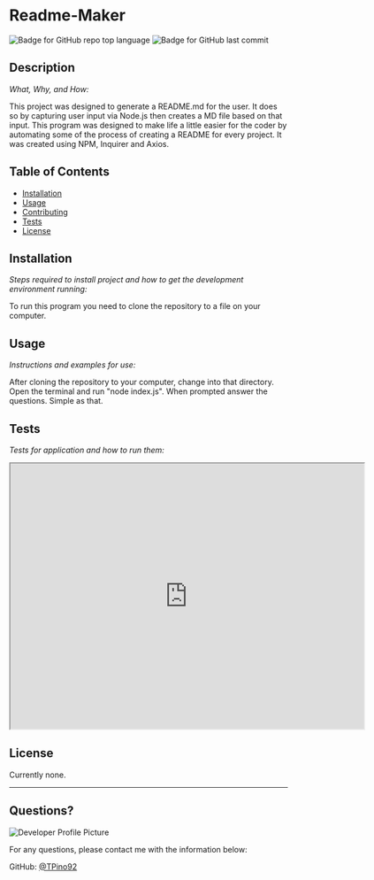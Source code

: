 # Readme-Maker  
  ![Badge for GitHub repo top language](https://img.shields.io/github/languages/top/Tpino92/Readme-Maker?style=flat&logo=appveyor) ![Badge for GitHub last commit](https://img.shields.io/github/last-commit/Tpino92/Readme-Maker?style=flat&logo=appveyor)
  
  
  ## Description 
  
  *What, Why, and How:* 
  
  This project was designed to generate a README.md for the user. It does so by capturing user input via Node.js then creates a MD file based on that input. This program was designed to make life a little easier for the coder by automating some of the process of creating a README for every project. It was created using NPM, Inquirer and Axios.  

  ## Table of Contents
  * [Installation](#installation)
  * [Usage](#usage)
  * [Contributing](#contributing)
  * [Tests](#tests)
  * [License](#license)
  
  ## Installation
  
  *Steps required to install project and how to get the development environment running:*
  
  To run this program you need to clone the repository to a file on your computer.
  
  ## Usage 
  
  *Instructions and examples for use:*
  
  After cloning the repository to your computer, change into that directory. Open the terminal and run "node index.js". When prompted answer the questions. Simple as that.
  
  ## Tests
  
  *Tests for application and how to run them:*
  
  <iframe src="https://drive.google.com/file/d/1GOjeillixAHBz3CN1TKfibascr2QVxAl/preview" width="640" height="480"></iframe>
  
  ## License
  
  Currently none.
  
  ---
  
  ## Questions?
  
  ![Developer Profile Picture](https://avatars1.githubusercontent.com/u/67513132?v=4) 
  
  For any questions, please contact me with the information below:
 
  GitHub: [@TPino92](https://api.github.com/users/TPino92)